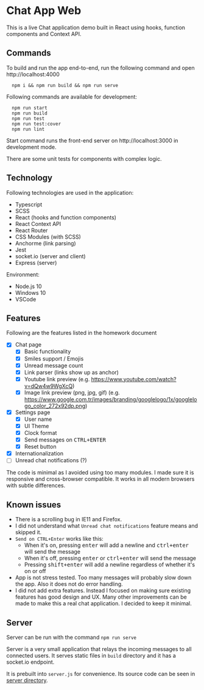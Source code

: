 # Chat App Web

This is a live Chat application demo built in React using hooks, function components and Context API.

## Commands

To build and run the app end-to-end, run the following command and open http://localhost:4000

```
  npm i && npm run build && npm run serve
```

Following commands are available for development:

```
  npm run start
  npm run build
  npm run test
  npm run test:cover
  npm run lint
```

Start command runs the front-end server on http://localhost:3000 in development mode.

There are some unit tests for components with complex logic.

## Technology

Following technologies are used in the application:

- Typescript
- SCSS
- React (hooks and function components)
- React Context API
- React Router
- CSS Modules (with SCSS)
- Anchorme (link parsing)
- Jest
- socket.io (server and client)
- Express (server)

Environment:

- Node.js 10
- Windows 10
- VSCode

## Features

Following are the features listed in the homework document

- [x] Chat page
  - [x] Basic functionality
  - [x] Smiles support / Emojis
  - [x] Unread message count
  - [x] Link parser (links show up as anchor)
  - [x] Youtube link preview (e.g. https://www.youtube.com/watch?v=dQw4w9WgXcQ)
  - [x] Image link preview (png, jpg, gif) (e.g. https://www.google.com.tr/images/branding/googlelogo/1x/googlelogo_color_272x92dp.png)
- [x] Settings page
  - [x] User name
  - [x] UI Theme
  - [x] Clock format
  - [x] Send messages on <kbd>CTRL+ENTER</kbd>
  - [x] Reset button
- [x] Internationalization
- [ ] Unread chat notifications (?)

The code is minimal as I avoided using too many modules. 
I made sure it is responsive and cross-browser compatible. 
It works in all modern browsers with subtle differences.

## Known issues

- There is a scrolling bug in IE11 and Firefox.
- I did not understand what `Unread chat notifications` feature means and skipped it.
- `Send on CTRL+Enter` works like this: 
  - When it's on, pressing <kbd>enter</kbd> will add a newline and <kbd>ctrl+enter</kbd> will send the message
  - When it's off, pressing <kbd>enter</kbd> or <kbd>ctrl+enter</kbd> will send the message
  - Pressing <kbd>shift+enter</kbd> will add a newline regardless of whether it's on or off
- App is not stress tested. Too many messages will probably slow down the app. Also it does not do error handling.
- I did not add extra features. Instead I focused on making sure existing features has good design and UX. Many other improvements can be made to make this a real chat application. I decided to keep it minimal.


## Server

Server can be run with the command `npm run serve`

Server is a very small application that relays the incoming messages to all connected users. It serves static files in `build` directory and it has a socket.io endpoint.

It is prebuilt into `server.js` for convenience. Its source code can be seen in [server directory](https://github.com/KurtGokhan/chat-app-web/tree/master/server).
